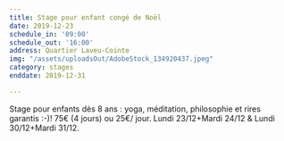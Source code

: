 ```yaml
---
title: Stage pour enfant congé de Noël
date: 2019-12-23
schedule_in: '09:00'
schedule_out: '16:00'
address: Quartier Laveu-Cointe
img: "/assets/uploadsOut/AdobeStock_134920437.jpeg"
category: stages
enddate: 2019-12-31

---
```

Stage pour enfants dès 8 ans : yoga, méditation, philosophie et rires garantis :-)! 75€ (4 jours) ou 25€/ jour. Lundi 23/12+Mardi 24/12 & Lundi 30/12+Mardi 31/12.
